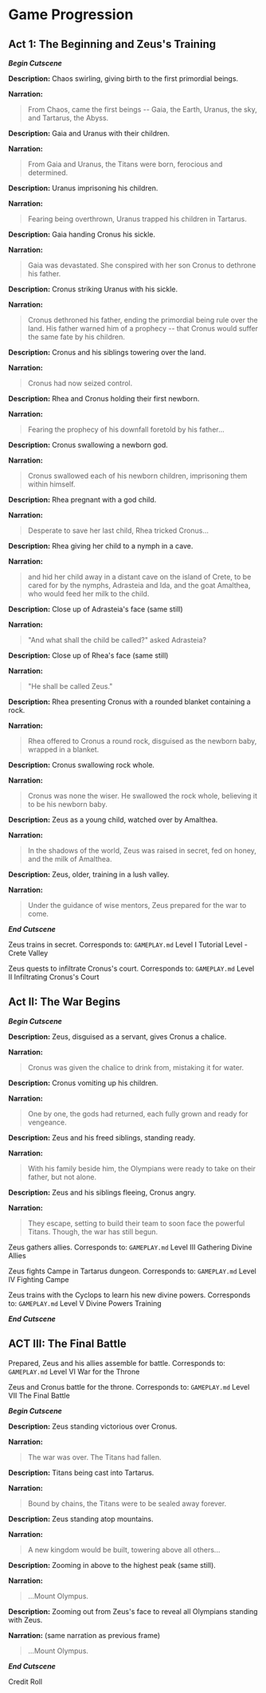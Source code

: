 # Game Progression

## Act 1: The Beginning and Zeus's Training

***Begin Cutscene***

**Description:** Chaos swirling, giving birth to the first primordial beings.

**Narration:**  
> From Chaos, came the first beings -- Gaia, the Earth, Uranus, the sky, and Tartarus, the Abyss.

**Description:** Gaia and Uranus with their children.

**Narration:**  
> From Gaia and Uranus, the Titans were born, ferocious and determined.

**Description:** Uranus imprisoning his children.

**Narration:**  
> Fearing being overthrown, Uranus trapped his children in Tartarus.

**Description:** Gaia handing Cronus his sickle.

**Narration:**  
> Gaia was devastated. She conspired with her son Cronus to dethrone his father.

**Description:** Cronus striking Uranus with his sickle.

**Narration:**  
> Cronus dethroned his father, ending the primordial being rule over the land. His father warned him of a prophecy -- that Cronus would suffer the same fate by his children.

**Description:** Cronus and his siblings towering over the land.

**Narration:**  
> Cronus had now seized control.

**Description:** Rhea and Cronus holding their first newborn.

**Narration:**  
> Fearing the prophecy of his downfall foretold by his father...

**Description:** Cronus swallowing a newborn god.

**Narration:**  
> Cronus swallowed each of his newborn children, imprisoning them within himself.

**Description:** Rhea pregnant with a god child.

**Narration:**  
> Desperate to save her last child, Rhea tricked Cronus...

**Description:** Rhea giving her child to a nymph in a cave.

**Narration:**  
> and hid her child away in a distant cave on the island of Crete, to be cared for by the nymphs, Adrasteia and Ida, and the goat Amalthea, who would feed her milk to the child.

**Description:** Close up of Adrasteia's face (same still)

**Narration:**  
> "And what shall the child be called?" asked Adrasteia?

**Description:** Close up of Rhea's face (same still)

**Narration:**  
> "He shall be called Zeus."

**Description:** Rhea presenting Cronus with a rounded blanket containing a rock.

**Narration:**  
> Rhea offered to Cronus a round rock, disguised as the newborn baby, wrapped in a blanket.

**Description:** Cronus swallowing rock whole.

**Narration:**  
> Cronus was none the wiser. He swallowed the rock whole, believing it to be his newborn baby.

**Description:** Zeus as a young child, watched over by Amalthea.

**Narration:**  
> In the shadows of the world, Zeus was raised in secret, fed on honey, and the milk of Amalthea.

**Description:** Zeus, older, training in a lush valley.

**Narration:**  
> Under the guidance of wise mentors, Zeus prepared for the war to come.

***End Cutscene***

Zeus trains in secret. Corresponds to: `GAMEPLAY.md` Level I Tutorial Level - Crete Valley

Zeus quests to infiltrate Cronus's court. Corresponds to: `GAMEPLAY.md` Level II Infiltrating Cronus's Court

## Act II: The War Begins

***Begin Cutscene***

**Description:** Zeus, disguised as a servant, gives Cronus a chalice.

**Narration:**  
> Cronus was given the chalice to drink from, mistaking it for water.

**Description:** Cronus vomiting up his children.

**Narration:**  
> One by one, the gods had returned, each fully grown and ready for vengeance.

**Description:** Zeus and his freed siblings, standing ready.

**Narration:**  
> With his family beside him, the Olympians were ready to take on their father, but not alone.

**Description:** Zeus and his siblings fleeing, Cronus angry.

**Narration:**  
> They escape, setting to build their team to soon face the powerful Titans. Though, the war has still begun.

Zeus gathers allies. Corresponds to: `GAMEPLAY.md` Level III Gathering Divine Allies

Zeus fights Campe in Tartarus dungeon. Corresponds to: `GAMEPLAY.md` Level IV Fighting Campe

Zeus trains with the Cyclops to learn his new divine powers. Corresponds to: `GAMEPLAY.md` Level V Divine Powers Training

***End Cutscene***

## ACT III: The Final Battle

Prepared, Zeus and his allies assemble for battle. Corresponds to: `GAMEPLAY.md` Level VI War for the Throne

Zeus and Cronus battle for the throne. Corresponds to: `GAMEPLAY.md` Level VII The Final Battle

***Begin Cutscene***

**Description:** Zeus standing victorious over Cronus.

**Narration:**  
> The war was over. The Titans had fallen.

**Description:** Titans being cast into Tartarus.

**Narration:**  
> Bound by chains, the Titans were to be sealed away forever.

**Description:** Zeus standing atop mountains.

**Narration:**  
> A new kingdom would be built, towering above all others...

**Description:** Zooming in above to the highest peak (same still).

**Narration:**  
> ...Mount Olympus.

**Description:** Zooming out from Zeus's face to reveal all Olympians standing with Zeus.

**Narration:** (same narration as previous frame)  
> ...Mount Olympus.

***End Cutscene***

Credit Roll
